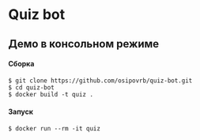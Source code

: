 # Quiz bot

## Демо в консольном режиме

#### Сборка

```shell
$ git clone https://github.com/osipovrb/quiz-bot.git
$ cd quiz-bot
$ docker build -t quiz .
```

#### Запуск

```shell
$ docker run --rm -it quiz
```